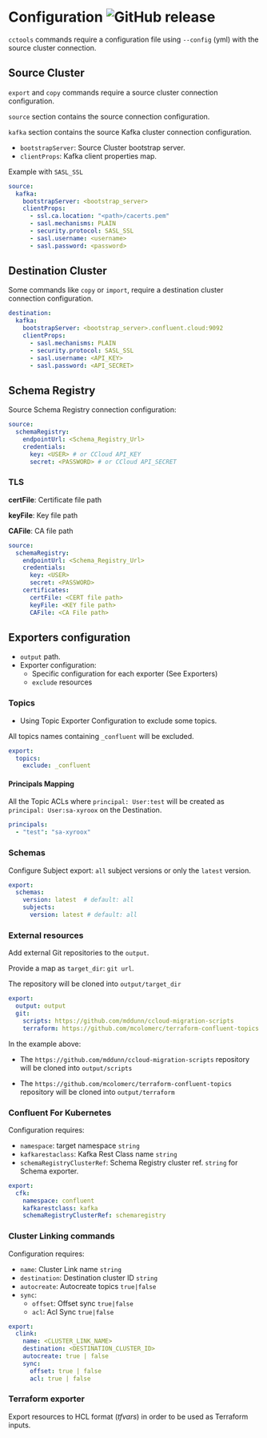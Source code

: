 # Configuration ![GitHub release](https://img.shields.io/github/v/release/mcolomerc/cctools)

`cctools` commands require a configuration file using `--config` (yml) with the source cluster connection.

## Source Cluster

`export` and `copy` commands require a source cluster connection configuration.

`source` section contains the source connection configuration.

`kafka` section contains the source Kafka cluster connection configuration.

- `bootstrapServer`: Source Cluster bootstrap server.
- `clientProps`: Kafka client properties map.

Example with `SASL_SSL`

```yaml
source: 
  kafka:
    bootstrapServer: <bootstrap_server>
    clientProps:  
      - ssl.ca.location: "<path>/cacerts.pem" 
      - sasl.mechanisms: PLAIN
      - security.protocol: SASL_SSL
      - sasl.username: <username>
      - sasl.password: <password>
```

## Destination Cluster

Some commands like `copy` or `import`, require a destination cluster connection configuration.

```yaml
destination: 
  kafka:
    bootstrapServer: <bootstrap_server>.confluent.cloud:9092
    clientProps:
      - sasl.mechanisms: PLAIN
      - security.protocol: SASL_SSL
      - sasl.username: <API_KEY>
      - sasl.password: <API_SECRET>
```

## Schema Registry

Source Schema Registry connection configuration:

```yaml
source:
  schemaRegistry: 
    endpointUrl: <Schema_Registry_Url>
    credentials: 
      key: <USER> # or CCloud API_KEY 
      secret: <PASSWORD> # or CCloud API_SECRET   
```

### TLS

**certFile**: Certificate file path

**keyFile**: Key file path

**CAFile**: CA file path

```yaml
source:
  schemaRegistry: 
    endpointUrl: <Schema_Registry_Url> 
    credentials: 
      key: <USER>  
      secret: <PASSWORD>  
    certificates: 
      certFile: <CERT file path>  
      keyFile: <KEY file path>  
      CAFile: <CA File path>
```

## Exporters configuration

- `output` path.
- Exporter configuration:
  - Specific configuration for each exporter (See Exporters)
  - `exclude` resources

### Topics

- Using Topic Exporter Configuration to exclude some topics.

All topics names containing `_confluent` will be excluded.

```yaml
export: 
  topics:
    exclude: _confluent 
```
  
#### Principals Mapping

All the Topic ACLs where `principal: User:test` will be created as `principal: User:sa-xyroox` on the Destination.

```yaml
principals:
  - "test": "sa-xyroox"
```

### Schemas

Configure Subject export: `all` subject versions or only the `latest` version.

```yaml
export: 
  schemas: 
    version: latest  # default: all 
    subjects:
      version: latest # default: all 
```

### External resources

Add external Git repositories to the `output`.

Provide a map as `target_dir`: `git url`.

The repository will be cloned into `output/target_dir`

```yaml
export:
  output: output 
  git:
    scripts: https://github.com/mddunn/ccloud-migration-scripts
    terraform: https://github.com/mcolomerc/terraform-confluent-topics
```

In the example above:  

- The `https://github.com/mddunn/ccloud-migration-scripts` repository will be cloned into `output/scripts`

- The `https://github.com/mcolomerc/terraform-confluent-topics` repository will be cloned into `output/terraform`

### Confluent For Kubernetes

Configuration requires:

- `namespace`: target namespace `string`
- `kafkarestaclass`: Kafka Rest Class name `string`
- `schemaRegistryClusterRef`: Schema Registry cluster ref. `string` for Schema exporter.

```yaml
export:
  cfk:
    namespace: confluent  
    kafkarestclass: kafka 
    schemaRegistryClusterRef: schemaregistry 
```

### Cluster Linking commands

Configuration requires:

- `name`: Cluster Link name `string`
- `destination`: Destination cluster ID `string`
- `autocreate`: Autocreate topics `true|false`
- `sync`: 
  - `offset`: Offset sync `true|false`
  - `acl`: Acl Sync `true|false` 

```yaml
export:
  clink:
    name: <CLUSTER_LINK_NAME>
    destination: <DESTINATION_CLUSTER_ID>
    autocreate: true | false
    sync: 
      offset: true | false
      acl: true | false
```

### Terraform exporter

Export resources to HCL format (*tfvars*) in order to be used as Terraform inputs.
